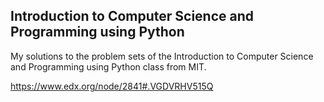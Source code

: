 Introduction to Computer Science and Programming using Python
-------------------------------------------------------------

My solutions to the problem sets of the Introduction to Computer Science and 
Programming using Python class from MIT.

https://www.edx.org/node/2841#.VGDVRHV515Q

